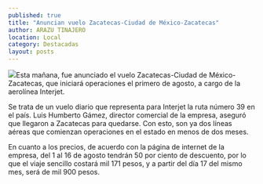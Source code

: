 ```yaml
---
published: true
title: "Anuncian vuelo Zacatecas-Ciudad de México-Zacatecas"
author: ARAZU TINAJERO
location: Local
category: Destacadas
layout: posts
---
```


![](http://i.imgur.com/dcSOC6fm.jpg)Esta mañana, fue anunciado el vuelo Zacatecas-Ciudad de México-Zacatecas, que iniciará operaciones el primero de agosto, a cargo de la aerolínea Interjet.

Se trata de un vuelo diario que representa para Interjet la ruta número 39 en el país. Luis Humberto Gámez, director comercial de la empresa, aseguró que llegaron a Zacatecas para quedarse. Con esto, son ya dos líneas aéreas que comienzan operaciones en el estado en menos de dos meses.

En cuanto a los precios, de acuerdo con la página de internet de la empresa, del 1 al 16 de agosto tendrán 50 por ciento de descuento, por lo que el viaje sencillo costará mil 171 pesos, y a partir del día 17 del mismo mes, será de mil 900 pesos.
